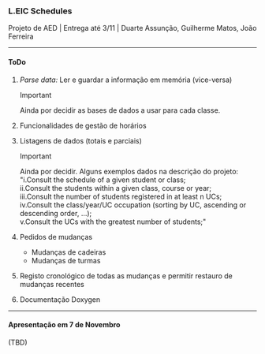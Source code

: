 ### L.EIC Schedules

Projeto de AED |
Entrega até 3/11 |
Duarte Assunção, Guilherme Matos, João Ferreira

---

#### ToDo

1. *Parse data:* Ler e guardar a informação em memória (vice-versa)
   > [!IMPORTANT]
   > Ainda por decidir as bases de dados a usar para cada classe.
3. Funcionalidades de gestão de horários
4. Listagens de dados (totais e parciais)
   > [!IMPORTANT]
   > Ainda por decidir. Alguns exemplos dados na descrição do projeto:  
   > "i.Consult the schedule of a given student or class;  
   > ii.Consult the students within a given class, course or year;  
   > iii.Consult the number of students registered in at least n UCs;  
   > iv.Consult the class/year/UC occupation (sorting by UC, ascending or descending order, …);  
   > v.Consult the UCs with the greatest number of students;"  
   
5. Pedidos de mudanças
   - Mudanças de cadeiras
   - Mudanças de turmas
7. Registo cronológico de todas as mudanças e permitir restauro de mudanças recentes
8. Documentação Doxygen

---

#### Apresentação em 7 de Novembro

(TBD)
